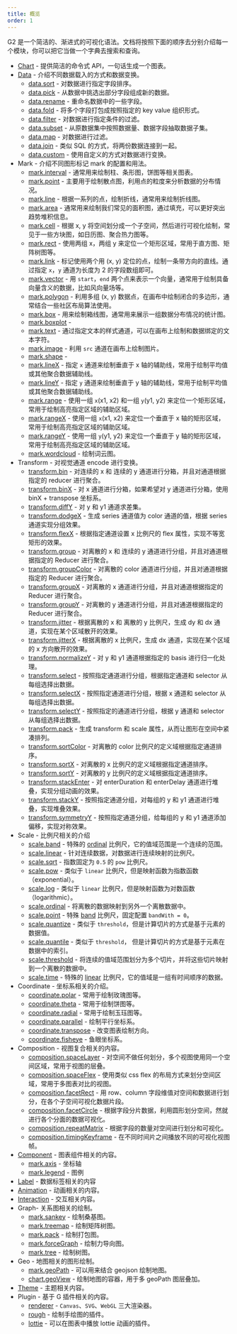 ```yaml
---
title: 概览
order: 1
---
```


G2 是一个简洁的、渐进式的可视化语法。文档将按照下面的顺序去分别介绍每一个模块，你可以把它当做一个字典去搜索和查询。

- [Chart](./chart) - 提供简洁的命令式 API，一句话生成一个图表。
- [Data](/api/data/overview) - 介绍不同数据载入的方式和数据变换。
  - [data.sort](/api/data/sort) - 对数据进行指定字段排序。
  - [data.pick](/api/data/pick) - 从数据中挑选出部分字段组成新的数据。
  - [data.rename](/api/data/rename) - 重命名数据中的一些字段。
  - [data.fold](/api/data/fold) - 将多个字段打包成按照指定的 key value 组织形式。
  - [data.filter](/api/data/filter) - 对数据进行指定条件的过滤。
  - [data.subset](/api/data/subset) - 从原数据集中按照数据量、数据字段抽取数据子集。
  - [data.map](/api/data/map) - 对数据进行过滤。
  - [data.join](/api/data/join) - 类似 SQL 的方式，将两份数据连接到一起。
  - [data.custom](/api/data/custom) - 使用自定义的方式对数据进行变换。
- Mark - 介绍不同图形标记 mark 的配置和用法。
  - [mark.interval](/api/mark/interval) - 通常用来绘制柱、条形图，饼图等相关图表。
  - [mark.point](/api/mark/point) - 主要用于绘制散点图，利用点的粒度来分析数据的分布情况。
  - [mark.line](/api/mark/line) - 根据一系列的点，绘制折线，通常用来绘制折线图。
  - [mark.area](/api/mark/area) - 通常用来绘制我们常见的面积图，通过填充，可以更好突出趋势堆积信息。
  - [mark.cell](/api/mark/cell) - 根据 x, y 将空间划分成一个子空间，然后进行可视化绘制，常见于一些方块图，如日历图、聚合热力图等。
  - [mark.rect](/api/mark/rect) - 使用两组 x，两组 y 来定位一个矩形区域，常用于直方图、矩阵树图等。
  - [mark.link](/api/mark/link) - 标记使用两个用 (x, y) 定位的点，绘制一条带方向的直线。通过指定 `x`，`y` 通道为长度为 2 的字段数组即可。
  - [mark.vector](/api/mark/vector) - 用 `start`，`end` 两个点来表示一个向量，通常用于绘制具备向量含义的数据，比如风向量场等。
  - [mark.polygon](/api/mark/polygon) - 利用多组 (x, y) 数据点，在画布中绘制闭合的多边形，通常结合一些社区布局算法使用。
  - [mark.box](/api/mark/box) - 用来绘制箱线图，通常用来展示一组数据分布情况的统计图。
  - [mark.boxplot](./mark/boxplot) -
  - [mark.text](/api/mark/text) - 通过指定文本的样式通道，可以在画布上绘制和数据绑定的文本字符。
  - [mark.image](/api/mark/image) - 利用 `src` 通道在画布上绘制图片。
  - [mark.shape](./mark/shape) -
  - [mark.lineX](/api/mark/linex) - 指定 `x` 通道来绘制垂直于 x 轴的辅助线，常用于绘制平均值或其他聚合数据辅助线。
  - [mark.lineY](/api/mark/liney) - 指定 `y` 通道来绘制垂直于 y 轴的辅助线，常用于绘制平均值或其他聚合数据辅助线。
  - [mark.range](/api/mark/range) - 使用一组 `x`(x1, x2) 和一组 `y`(y1, y2) 来定位一个矩形区域，常用于绘制高亮指定区域的辅助区域。
  - [mark.rangeX](/api/mark/rangex) - 使用一组 `x`(x1, x2) 来定位一个垂直于 x 轴的矩形区域，常用于绘制高亮指定区域的辅助区域。
  - [mark.rangeY](/api/mark/rangey) - 使用一组 `y`(y1, y2) 来定位一个垂直于 y 轴的矩形区域，常用于绘制高亮指定区域的辅助区域。
  - [mark.wordcloud](./mark/wordcloud) - 绘制词云图。
- Transform - 对视觉通道 encode 进行变换。
  - [transform.bin](/api/transform/bin) - 对连续的 x 和 连续的 y 通道进行分箱，并且对通道根据指定的 reducer 进行聚合。
  - [transform.binX](/api/transform/binx) - 对 x 通道进行分箱，如果希望对 y 通道进行分箱，使用 binX + transpose 坐标系。
  - [transform.diffY](/api/transform/diffy) - 对 y 和 y1 通道求差集。
  - [transform.dodgeX](/api/transform/dodgex) - 生成 series 通道值为 color 通道的值，根据 series 通道实现分组效果。
  - [transform.flexX](/api/transform/flexx) - 根据指定通道设置 x 比例尺的 flex 属性，实现不等宽矩形的效果。
  - [transform.group](/api/transform/group) - 对离散的 x 和 连续的 y 通道进行分组，并且对通道根据指定的 Reducer 进行聚合。
  - [transform.groupColor](/api/transform/groupcolor) - 对离散的 color 通道进行分组，并且对通道根据指定的 Reducer 进行聚合。
  - [transform.groupX](/api/transform/groupx) - 对离散的 x 通道进行分组，并且对通道根据指定的 Reducer 进行聚合。
  - [transform.groupY](/api/transform/groupy) - 对离散的 y 通道进行分组，并且对通道根据指定的 Reducer 进行聚合。
  - [transform.jitter](/api/transform/jitter) - 根据离散的 x 和 离散的 y 比例尺，生成 dy 和 dx 通道，实现在某个区域散开的效果。
  - [transform.jitterX](/api/transform/jitterx) - 根据离散的 x 比例尺，生成 dx 通道，实现在某个区域的 x 方向散开的效果。
  - [transform.normalizeY](/api/transform/normalizey) - 对 y 和 y1 通道根据指定的 basis 进行归一化处理。
  - [transform.select](/api/transform/select) - 按照指定通道进行分组，根据指定通道和 selector 从每组选择出数据。
  - [transform.selectX](/api/transform/selectx) - 按照指定通道进行分组，根据 x 通道和 selector 从每组选择出数据。
  - [transform.selectY](/api/transform/selecty) - 按照指定的通道进行分组，根据 y 通道和 selector 从每组选择出数据。
  - [transform.pack](/api/transform/pack) - 生成 transform 和 scale 属性，从而让图形在空间中紧凑排列。
  - [transform.sortColor](/api/transform/sortcolor) - 对离散的 color 比例尺的定义域根据指定通道排序。
  - [transform.sortX](/api/transform/sortx) - 对离散的 x 比例尺的定义域根据指定通道排序。
  - [transform.sortY](/api/transform/sorty) - 对离散的 y 比例尺的定义域根据指定通道排序。
  - [transform.stackEnter](/api/transform/stackenter) - 对 enterDuration 和 enterDelay 通道进行堆叠，实现分组动画的效果。
  - [transform.stackY](/api/transform/stacky) - 按照指定通道分组，对每组的 y 和 y1 通道进行堆叠，实现堆叠效果。
  - [transform.symmetryY](/api/transform/symmetry) - 按照指定通道分组，给每组的 y 和 y1 通道添加偏移，实现对称效果。
- Scale - 比例尺相关的介绍
  - [scale.band](/api/scale/band) - 特殊的 [ordinal](/api/scale/ordinal) 比例尺，它的值域范围是一个连续的范围。
  - [scale.linear](/api/scale/linear) - 针对连续数据，对数据进行连续映射的比例尺。
  - [scale.sqrt](/api/scale/sqrt) - 指数固定为 `0.5` 的 `pow` 比例尺。
  - [scale.pow](/api/scale/pow) - 类似于 `linear` 比例尺，但是映射函数为指数函数（exponential）。
  - [scale.log](/api/scale/log) - 类似于 `linear` 比例尺，但是映射函数为对数函数（logarithmic）。
  - [scale.ordinal](/api/scale/ordinal) - 将离散的数据映射到另外一个离散数据中。
  - [scale.point](/api/scale/point) - 特殊 [band](/api/scale/band) 比例尺，固定配置 `bandWith = 0`。
  - [scale.quantize](/api/scale/quantize) - 类似于 `threshold`，但是计算切片的方式是基于元素的数据值。
  - [scale.quantile](/api/scale/quantile) - 类似于 `threshold`， 但是计算切片的方式是基于元素在数据中的索引。
  - [scale.threshold](/api/scale/threshold) - 将连续的值域范围划分为多个切片，并将这些切片映射到一个离散的数据中。
  - [scale.time](/api/scale/time) - 特殊的 [linear](/api/scale/linear) 比例尺，它的值域是一组有时间顺序的数据。
- Coordinate - 坐标系相关的介绍。
  - [coordinate.polar](/api/coordinate/polar) - 常用于绘制玫瑰图等。
  - [coordinate.theta](/api/coordinate/theta) - 常用于绘制饼图等。
  - [coordinate.radial](/api/coordinate/radial) - 常用于绘制玉珏图等。
  - [coordinate.parallel](/api/coordinate/parallel) - 绘制平行坐标系。
  - [coordinate.transpose](/api/coordinate/transpose) - 改变图表绘制方向。
  - [coordinate.fisheye](/api/coordinate/fisheye) - 鱼眼坐标系。
- Composition - 视图复合相关的内容。
  - [composition.spaceLayer](/api/composition/spacelayer) - 对空间不做任何划分，多个视图使用同一个空间区域，常用于视图的层叠。
  - [composition.spaceFlex](/api/composition/spaceflex) - 使用类似 css flex 的布局方式来划分空间区域，常用于多图表对比的视图。
  - [composition.facetRect](/api/composition/facetrect) - 用 row、column 字段维值对空间和数据进行划分，在各个子空间可视化数据片段。
  - [composition.facetCircle](/api/composition/facetcircle) - 根据字段分片数据，利用圆形划分空间，然就进行各个分面的数据可视化。
  - [composition.repeatMatrix](/api/composition/repeatmatrix) - 根据字段的数量对空间进行划分和可视化。
  - [composition.timingKeyframe](/api/composition/timingkeyframe) - 在不同时间片之间播放不同的可视化视图帧。
- [Component](/api/component/overview) - 图表组件相关的内容。
  - [mark.axis](/api/component/axis) - 坐标轴
  - [mark.legend](/api/component/legend) - 图例
- [Label](/api/label/overview) - 数据标签相关的内容
- [Animation](/api/animation/overview) - 动画相关的内容。
- [Interaction](/api/interaction/overview) - 交互相关内容。
- Graph- 关系图相关的绘制。
  - [mark.sankey](./mark/sankey) - 绘制桑基图。
  - [mark.treemap](./mark/treemap) - 绘制矩阵树图。
  - [mark.pack](./mark/pack) - 绘制打包图。
  - [mark.forceGraph](./mark/forceGraph) - 绘制力导向图。
  - [mark.tree](./mark/tree) - 绘制树图。
- Geo - 地图相关的图形绘制。
  - [mark.geoPath](/api/geo/geopath) - 可以用来结合 geojson 绘制地图。
  - [chart.geoView](/api/geo/geoview) - 绘制地图的容器，用于多 geoPath 图层叠加。
- [Theme](/api/theme/theme) - 主题相关内容。
- Plugin - 基于 G 插件相关的内容。
  - [renderer](/api/plugin/renderer) - `Canvas`、`SVG`、`WebGL` 三大渲染器。
  - [rough](/api/plugin/rough) - 绘制手绘图的插件。
  - [lottie](/api/plugin/lottie) - 可以在图表中播放 lottie 动画的插件。
